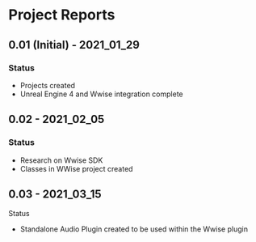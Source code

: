# Project Reports

## 0.01 \(Initial\) - 2021\_01\_29

### Status

* Projects created
* Unreal Engine 4 and Wwise integration complete

## 0.02 - 2021\_02\_05

### Status

* Research on Wwise SDK
* Classes in WWise project created

## 0.03 - 2021\_03\_15

Status

* Standalone Audio Plugin created to be used within the Wwise plugin





